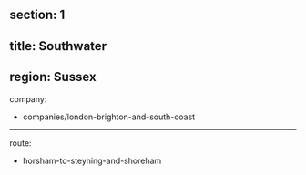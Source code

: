 section: 1
----
title: Southwater
----
region: Sussex
----
company:
- companies/london-brighton-and-south-coast
----
route:
- horsham-to-steyning-and-shoreham
